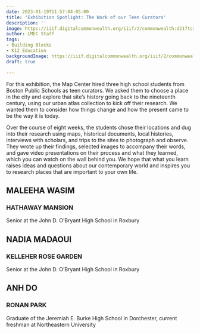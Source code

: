 ```yaml
---
date: 2023-01-19T11:57:04-05:00
title: 'Exhibition Spotlight: The Work of our Teen Curators'
description: ''
image: https://iiif.digitalcommonwealth.org/iiif/2/commonwealth:d217tc36d/558,786,7789,4779/full/0/default.jpg
author: LMEC Staff
tags:
- Building Blocks
- K12 Education
backgroundImage: https://iiif.digitalcommonwealth.org/iiif/2/commonwealth:d217tc36d/558,786,7789,4779/full/0/default.jpg
draft: true

---
```

For this exhibition, the Map Center hired three high school students from Boston Public Schools as teen curators. We asked them to choose a place in the city and explore that site’s history going back to the nineteenth century, using our urban atlas collection to kick off their research. We wanted them to consider how things change and how the present came to be the way it is today.

Over the course of eight weeks, the students chose their locations and dug into their research using maps, historical documents, local histories, interviews with scholars, and trips to the sites to photograph and observe. They wrote up their findings, selected images to accompany their words, and gave video presentations on their process and what they learned, which you can watch on the wall behind you. We hope that what you learn raises ideas and questions about our contemporary world and inspires you to research places that are important to your own life.

## MALEEHA WASIM

### HATHAWAY MANSION

Senior at the John D. O’Bryant High School in Roxbury

## NADIA MADAOUI

### KELLEHER ROSE GARDEN

Senior at the John D. O’Bryant High School in Roxbury

## ANH DO

### RONAN PARK

Graduate of the Jeremiah E. Burke High School in Dorchester, current freshman at Northeastern University